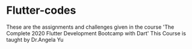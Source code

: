 # Flutter-codes
These are the assignments and challenges given in the course 'The Complete 2020 Flutter Development Bootcamp with Dart'
This Course is taught by Dr.Angela Yu
